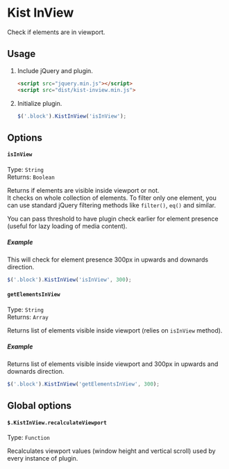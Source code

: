 # Kist InView

Check if elements are in viewport.

## Usage

1. Include jQuery and plugin.  

    ```html
    <script src="jquery.min.js"></script>
    <script src="dist/kist-inview.min.js">
    ```

2. Initialize plugin.

    ```javascript
    $('.block').KistInView('isInView');
    ```

## Options

#### `isInView`

Type: `String`  
Returns: `Boolean`

Returns if elements are visible inside viewport or not.  
It checks on whole collection of elements. To filter only one element, you can
use standard jQuery filtering methods like `filter()`, `eq()` and similar.

You can pass threshold to have plugin check earlier for element presence
(useful for lazy loading of media content).

##### Example

This will check for element presence 300px in upwards and downards direction.

```javascript
$('.block').KistInView('isInView', 300);
```

#### `getElementsInView`

Type: `String`  
Returns: `Array`

Returns list of elements visible inside viewport
(relies on `isInView` method).

##### Example

Returns list of elements visible inside viewport and 300px in upwards
and downards direction.

```javascript
$('.block').KistInView('getElementsInView', 300);
```

## Global options

#### `$.KistInView.recalculateViewport`

Type: `Function`

Recalculates viewport values (window height and vertical scroll)
used by every instance of plugin.

